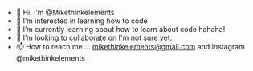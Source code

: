 - 👋 Hi, I’m @Mikethinkelements
- 👀 I’m interested in learning how to code
- 🌱 I’m currently learning about how to learn about code hahaha!
- 💞️ I’m looking to collaborate on I'm not sure yet. 
- 📫 How to reach me ... mikethinkelements@gmail.com and Instagram @mikethinkelements

<!---
Mikethinkelements/Mikethinkelements is a ✨ special ✨ repository because its `README.md` (this file) appears on your GitHub profile.
You can click the Preview link to take a look at your changes.
--->
